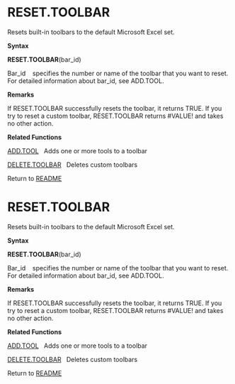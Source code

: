 # RESET.TOOLBAR

Resets built-in toolbars to the default Microsoft Excel set.

**Syntax**

**RESET.TOOLBAR**(bar\_id)

Bar\_id&nbsp;&nbsp;&nbsp;&nbsp;specifies the number or name of the
toolbar that you want to reset. For detailed information about bar\_id,
see ADD.TOOL.

**Remarks**

If RESET.TOOLBAR successfully resets the toolbar, it returns TRUE. If
you try to reset a custom toolbar, RESET.TOOLBAR returns \#VALUE\! and
takes no other action.

**Related Functions**

[ADD.TOOL](ADD.TOOL.md)&nbsp;&nbsp;&nbsp;Adds one or more tools to a toolbar

[DELETE.TOOLBAR](DELETE.TOOLBAR.md)&nbsp;&nbsp;&nbsp;Deletes custom toolbars



Return to [README](README.md#R)

# RESET.TOOLBAR

Resets built-in toolbars to the default Microsoft Excel set.

**Syntax**

**RESET.TOOLBAR**(bar\_id)

Bar\_id&nbsp;&nbsp;&nbsp;&nbsp;specifies the number or name of the
toolbar that you want to reset. For detailed information about bar\_id,
see ADD.TOOL.

**Remarks**

If RESET.TOOLBAR successfully resets the toolbar, it returns TRUE. If
you try to reset a custom toolbar, RESET.TOOLBAR returns \#VALUE\! and
takes no other action.

**Related Functions**

[ADD.TOOL](ADD.TOOL.md)&nbsp;&nbsp;&nbsp;Adds one or more tools to a toolbar

[DELETE.TOOLBAR](DELETE.TOOLBAR.md)&nbsp;&nbsp;&nbsp;Deletes custom toolbars



Return to [README](README.md#R)

